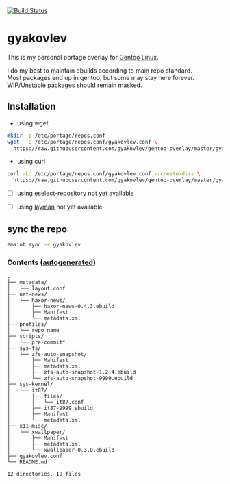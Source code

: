 [![Build Status](https://travis-ci.org/gyakovlev/gentoo-overlay.svg?branch=master)](https://travis-ci.org/gyakovlev/gentoo-overlay)
# gyakovlev 
This is my personal portage overlay for [Gentoo Linux](https://gentoo.org/).

I do my best to maintain ebuilds according to main repo standard.  
Most packages end up in gentoo, but some may stay here forever.  
WIP/Unstable packages should remain masked.  

## Installation

- using wget
```sh
mkdir -p /etc/portage/repos.conf
wget  -O /etc/portage/repos.conf/gyakovlev.conf \
  https://raw.githubusercontent.com/gyakovlev/gentoo-overlay/master/gyakovlev.conf
```

- using curl
```sh
curl -Lo /etc/portage/repos.conf/gyakovlev.conf --create-dirs \
  https://raw.githubusercontent.com/gyakovlev/gentoo-overlay/master/gyakovlev.conf
```


- [ ] using [eselect-repository](https://packages.gentoo.org/packages/app-eselect/eselect-repository) not yet available
- [ ] using [layman](https://packages.gentoo.org/packages/app-portage/layman) not yet available


## sync the repo

```sh
emaint sync -r gyakovlev
```

### Contents ([autogenerated](scripts/pre-commit))
[comment]: # (text below will be generated using pre-commit hook. this line is not visible when rendered.)
```Hack
.
├── metadata/
│   └── layout.conf
├── net-news/
│   └── haxor-news/
│       ├── haxor-news-0.4.3.ebuild
│       ├── Manifest
│       └── metadata.xml
├── profiles/
│   └── repo_name
├── scripts/
│   └── pre-commit*
├── sys-fs/
│   └── zfs-auto-snapshot/
│       ├── Manifest
│       ├── metadata.xml
│       ├── zfs-auto-snapshot-1.2.4.ebuild
│       └── zfs-auto-snapshot-9999.ebuild
├── sys-kernel/
│   └── it87/
│       ├── files/
│       │   └── it87.conf
│       ├── it87-9999.ebuild
│       ├── Manifest
│       └── metadata.xml
├── x11-misc/
│   └── xwallpaper/
│       ├── Manifest
│       ├── metadata.xml
│       └── xwallpaper-0.3.0.ebuild
├── gyakovlev.conf
└── README.md

12 directories, 19 files
```

